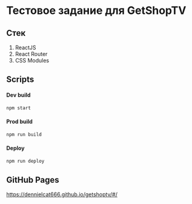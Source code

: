 # Тестовое задание для GetShopTV

## Стек

1. ReactJS
2. React Router
3. CSS Modules

## Scripts

#### Dev build
```bash
npm start
```
#### Prod build
```bash
npm run build
```
#### Deploy
```bash
npm run deploy
```

## GitHub Pages

https://dennielcat666.github.io/getshoptv/#/
